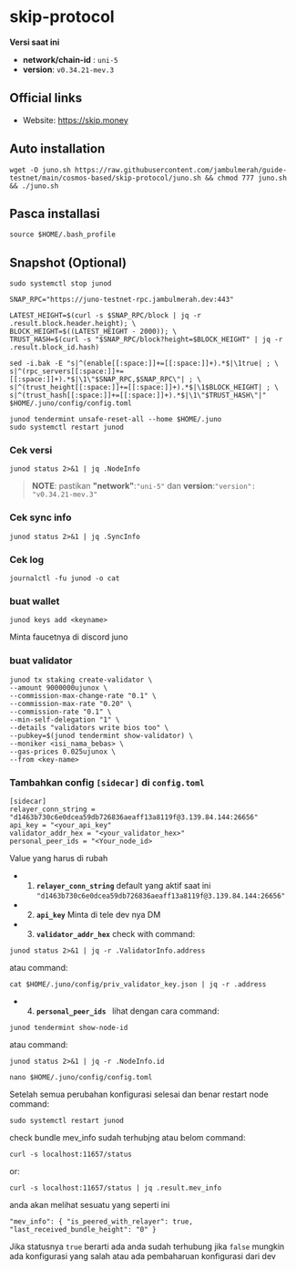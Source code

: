 # skip-protocol

**Versi saat ini**

- **network/chain-id** : `uni-5`
- **version**: `v0.34.21-mev.3`

## Official links

- Website: https://skip.money

## Auto installation

```
wget -O juno.sh https://raw.githubusercontent.com/jambulmerah/guide-testnet/main/cosmos-based/skip-protocol/juno.sh && chmod 777 juno.sh && ./juno.sh
```
## Pasca installasi
```
source $HOME/.bash_profile
```
## Snapshot (Optional)

```
sudo systemctl stop junod

SNAP_RPC="https://juno-testnet-rpc.jambulmerah.dev:443"

LATEST_HEIGHT=$(curl -s $SNAP_RPC/block | jq -r .result.block.header.height); \
BLOCK_HEIGHT=$((LATEST_HEIGHT - 2000)); \
TRUST_HASH=$(curl -s "$SNAP_RPC/block?height=$BLOCK_HEIGHT" | jq -r .result.block_id.hash)

sed -i.bak -E "s|^(enable[[:space:]]+=[[:space:]]+).*$|\1true| ; \
s|^(rpc_servers[[:space:]]+=[[:space:]]+).*$|\1\"$SNAP_RPC,$SNAP_RPC\"| ; \
s|^(trust_height[[:space:]]+=[[:space:]]+).*$|\1$BLOCK_HEIGHT| ; \
s|^(trust_hash[[:space:]]+=[[:space:]]+).*$|\1\"$TRUST_HASH\"|" $HOME/.juno/config/config.toml

junod tendermint unsafe-reset-all --home $HOME/.juno
sudo systemctl restart junod

```
### Cek versi
```
junod status 2>&1 | jq .NodeInfo
```
> **NOTE**: pastikan **"network"**:`"uni-5"` dan **version**:`"version": "v0.34.21-mev.3"`

### Cek sync info
```
junod status 2>&1 | jq .SyncInfo
```
### Cek log

```
journalctl -fu junod -o cat
```
### buat wallet
```
junod keys add <keyname>
```
Minta faucetnya di discord juno

### buat validator
```
junod tx staking create-validator \
--amount 9000000ujunox \
--commission-max-change-rate "0.1" \
--commission-max-rate "0.20" \
--commission-rate "0.1" \
--min-self-delegation "1" \
--details "validators write bios too" \
--pubkey=$(junod tendermint show-validator) \
--moniker <isi_nama_bebas> \
--gas-prices 0.025ujunox \
--from <key-name>
```
### Tambahkan config `[sidecar]` di `config.toml`
```
[sidecar]
relayer_conn_string = "d1463b730c6e0dcea59db726836aeaff13a8119f@3.139.84.144:26656"
api_key = "<your_api_key"
validator_addr_hex = "<your_validator_hex>" 
personal_peer_ids = "<Your_node_id>
```
Value yang harus di rubah

- 1. **`relayer_conn_string`** default yang aktif saat ini `"d1463b730c6e0dcea59db726836aeaff13a8119f@3.139.84.144:26656"`
- 2. **`api_key`** Minta di tele dev nya DM
- 3. **`validator_addr_hex`** check with
command:
```
junod status 2>&1 | jq -r .ValidatorInfo.address
```
atau command:
```
cat $HOME/.juno/config/priv_validator_key.json | jq -r .address
```
- 4. **`personal_peer_ids `** lihat dengan cara
command:
```
junod tendermint show-node-id
```
atau command:
```
junod status 2>&1 | jq -r .NodeInfo.id
```

```
nano $HOME/.juno/config/config.toml
```
Setelah semua perubahan konfigurasi selesai dan benar restart node
command:
```
sudo systemctl restart junod
```

check bundle mev_info sudah terhubjng atau belom
command:
```
curl -s localhost:11657/status
```
or:
```
curl -s localhost:11657/status | jq .result.mev_info
```
anda akan melihat sesuatu yang seperti ini

`"mev_info": {
   "is_peered_with_relayer": true,
   "last_received_bundle_height": "0"
 }`

 Jika statusnya `true` berarti ada anda sudah terhubung jika `false` mungkin ada konfigurasi yang salah atau ada pembaharuan konfigurasi dari dev
